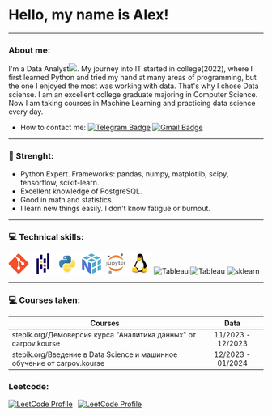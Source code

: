   <a name="readme-top"></a>

# Hello, my name is Alex!

---

### About me:

I'm a Data Analyst<img src="https://media.giphy.com/media/WUlplcMpOCEmTGBtBW/giphy.gif" width="30px">. My journey into IT started in college(2022), where I first learned Python and tried my hand at many areas of programming, but the one I enjoyed the most was working with data. That's why I chose Data sciense. I am an excellent college graduate majoring in Computer Science. Now I am taking courses in Machine Learning and practicing data science every day.

- How to contact me: [![Telegram Badge](https://img.shields.io/badge/-filimonovalexey-blue?style=flat&logo=Telegram&logoColor=white)](https://t.me/YEGERMISTERBLYAT) [![Gmail Badge](https://img.shields.io/badge/-Gmail-red?style=flat&logo=Gmail&logoColor=white)](mailto:alexnoomad@gmail.com)

---

### 💪 Strenght:

- Python Expert. Frameworks: pandas, numpy, matplotlib, scipy, tensorflow, scikit-learn.
- Excellent knowledge of PostgreSQL.
- Good in math and statistics.
- I learn new things easily. I don't know fatigue or burnout.

---

### 💻 Technical skills:

<div>
  <img src="https://github.com/devicons/devicon/blob/master/icons/git/git-original.svg" title="git" alt="git" width="40" height="40"/>&nbsp
  <img src="https://github.com/devicons/devicon/blob/master/icons/pandas/pandas-original.svg" title="pandas" alt="pandas" width="40" height="40"/>&nbsp
  <img src="https://github.com/devicons/devicon/blob/master/icons/python/python-original.svg" title="python" alt="python" width="40" height="40"/>&nbsp
  <img src="https://github.com/devicons/devicon/blob/master/icons/numpy/numpy-original.svg" title="numpy" alt="numpy" width="40" height="40"/>&nbsp
  <img src="https://github.com/devicons/devicon/blob/master/icons/jupyter/jupyter-original-wordmark.svg" title="jupyter" alt="jupyter" width="40" height="40"/>&nbsp
  <img src="https://github.com/devicons/devicon/blob/master/icons/linux/linux-original.svg" title="linux" alt="linux" width="40" height="40"/>&nbsp
  <img src="https://seeklogo.com/images/T/tableau-software-logo-F1CE2CA54A-seeklogo.com.png" alt="Tableau" width="40" height="40"/>
  <img src="https://cdn.icon-icons.com/icons2/2415/PNG/512/postgresql_plain_logo_icon_146389.png" alt="Tableau" width="40" height="40"/>
  <img src="https://p7.hiclipart.com/preview/309/384/987/scikit-learn-python-computer-icons-scikit-image-machine-learning-learning.jpg" alt="sklearn" width="40" height="40"/>
</div>

---

### 💻 Courses taken:

| Courses                                                                  | Data              |
| -------------------------------------------------------------------------| :---------------: |
| stepik.org/Демоверсия курса "Аналитика данных" от carpov.kourse          | 11/2023 - 12/2023 |
| stepik.org/Введение в Data Science и машинное обучение от carpov.kourse  | 12/2023 - 01/2024 |

### Leetcode:

<div style="display: flex; align-items: center;">
  <a href="https://leetcode.com/alex228228/">
    <img src="https://cdn.iconscout.com/icon/free/png-256/free-leetcode-3628885-3030025.png" alt="LeetCode Profile" width="40" height="40">
  </a>
  <a href="https://leetcode.com/alex228228/" style="margin-left: 10px;">
    <img src="https://img.shields.io/badge/LeetCode-alex228228-brightgreen" alt="LeetCode Profile">
  </a>
</div>



